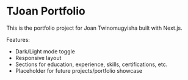 # TJoan Portfolio

This is the portfolio project for Joan Twinomugyisha built with Next.js.

Features:
- Dark/Light mode toggle
- Responsive layout
- Sections for education, experience, skills, certifications, etc.
- Placeholder for future projects/portfolio showcase
